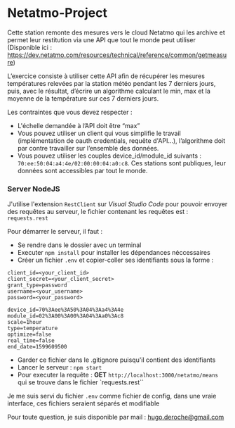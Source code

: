 # Netatmo-Project

Cette station remonte des mesures vers le cloud Netatmo qui les archive et permet leur restitution via une API que tout le monde peut utiliser 
(Disponible ici : https://dev.netatmo.com/resources/technical/reference/common/getmeasure)

L’exercice consiste à utiliser cette API afin de récupérer les mesures températures relevées par la station météo pendant les 7 derniers jours, puis, avec le résultat, d’écrire un algorithme calculant le min, max et la moyenne de la température sur ces 7 derniers jours.

Les contraintes que vous devez respecter :
* L'échelle demandée à l’API doit être “max”
* Vous pouvez utiliser un client qui vous simplifie le travail (implémentation de oauth credentials, requête d'API...), l’algorithme doit par contre travailler sur l’ensemble des données.
* Vous pouvez utiliser les couples device_id/module_id suivants : `70:ee:50:04:a4:4e/02:00:00:04:a0:c8`. Ces stations sont publiques, leur données sont accessibles par tout le monde.


### Server NodeJS

J'utilise l'extension `RestClient` sur *Visual Studio Code* pour pouvoir envoyer des requêtes au serveur, le fichier contenant les requêtes est : `requests.rest`

Pour démarrer le serveur, il faut : 
* Se rendre dans le dossier avec un terminal
* Executer `npm install` pour installer les dépendances néccessaires
* Créer un fichier `.env` et copier-coller ses identifiants sous la forme :
```
client_id=<your_client_id>
client_secret=<your_client_secret>
grant_type=password
username=<your_username>
password=<your_password>

device_id=70%3Aee%3A50%3A04%3Aa4%3A4e
module_id=02%3A00%3A00%3A04%3Aa0%3Ac8
scale=1hour
type=temperature
optimize=false
real_time=false
end_date=1599609500
```
* Garder ce fichier dans le .gitignore puisqu'il contient des identifiants
* Lancer le serveur : `npm start`
* Pour executer la requête : **GET** `http://localhost:3000/netatmo/means` qui se trouve dans le fichier `requests.rest``


Je me suis servi du fichier `.env` comme fichier de config, dans une vraie interface, ces fichiers seraient séparés et modifiable

Pour toute question, je suis disponible par mail : hugo.deroche@gmail.com 
